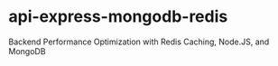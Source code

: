 # api-express-mongodb-redis
Backend Performance Optimization with Redis Caching, Node.JS, and MongoDB
